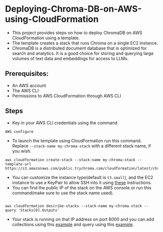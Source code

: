 # Deploying-Chroma-DB-on-AWS-using-CloudFormation

- This project provides steps on how to deploy ChromaDB on AWS CloudFormation using a template.
- The template creates a stack that runs Chroma on a single EC2 instance. 
- ChromaDB is a distributed document database that is optimized for search and analytics. It is a good choice for storing and querying large volumes of text data and embeddings for access to LLMs.

## Prerequisites:
- An AWS account
- The AWS CLI
- Permissions to AWS CloudFormation through AWS CLI

## Steps
- Key in your AWS CLI credentials using the command
```
AWS configure
```
- To launch the template using CloudFormation run this command. Replace `--stack-name my-chroma-stack` with a different stack name, if you wish.
```
aws cloudformation create-stack --stack-name my-chroma-stack --template-url https://s3.amazonaws.com/public.trychroma.com/cloudformation/latest/chroma.cf.json
```
- You can customize the instance type(default is `t3.small`), and the EC2 instance to use a KeyPair to allow SSH into it using [these](https://docs.trychroma.com/deployment) instructions.
- You can find the public IP of the stack on the AWS console or run this command(make sure to use the stack name used).
```

aws cloudformation describe-stacks --stack-name my-chroma-stack --query 'Stacks[0].Outputs'
```
- Your stack is running on that IP address on port 8000 and you can add collections using this [example](https://github.com/KevKibe/Deploying-Chroma-DB-on-AWS-using-CloudFormation/blob/main/client.py) and query using this [example](https://github.com/KevKibe/Deploying-Chroma-DB-on-AWS-using-CloudFormation/blob/main/query.py).
